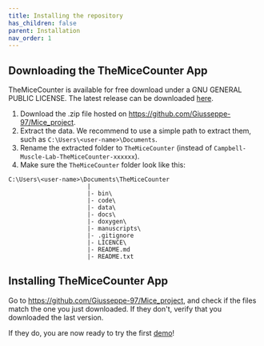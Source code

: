 ```yaml
---
title: Installing the repository
has_children: false
parent: Installation
nav_order: 1
---
```


## Downloading the TheMiceCounter App

TheMiceCounter is available for free download under a GNU GENERAL PUBLIC LICENSE. The latest release can be downloaded [here](https://github.com/Giusseppe-97/Mice_project). 

1. Download the .zip file hosted on https://github.com/Giusseppe-97/Mice_project.
2. Extract the data. We recommend to use a simple path to extract them, such as `C:\Users\<user-name>\Documents`.
3. Rename the extracted folder to `TheMiceCounter` (instead of `Campbell-Muscle-Lab-TheMiceCounter-xxxxxx`).
4. Make sure the `TheMiceCounter` folder look like this:

```
C:\Users\<user-name>\Documents\TheMiceCounter
                      |
                      |- bin\
                      |- code\
                      |- data\
                      |- docs\
                      |- doxygen\
                      |- manuscripts\       
                      |- .gitignore  
                      |- LICENCE\    
                      |- README.md  
                      |- README.txt                                                                              
```

## Installing TheMiceCounter App

Go to <https://github.com/Giusseppe-97/Mice_project>, and check if the files match the one you just downloaded.
If they don't, verify that you downloaded the last version.

If they do, you are now ready to try the first [demo](../demos/getting_started/getting_started.html)!




